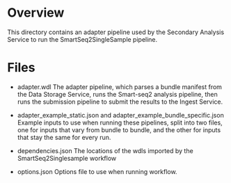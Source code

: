 # Overview

This directory contains an adapter pipeline used by the Secondary Analysis Service to run the SmartSeq2SingleSample pipeline.

# Files

* adapter.wdl
The adapter pipeline, which parses a bundle manifest from the Data Storage Service, runs the Smart-seq2 analysis pipeline, then runs the submission pipeline to submit the results to the Ingest Service.

* adapter_example_static.json and adapter_example_bundle_specific.json
Example inputs to use when running these pipelines, split into two files, one for inputs that vary from bundle to bundle, and the other for inputs that stay the same for every run.

* dependencies.json
The locations of the wdls imported by the SmartSeq2Singlesample workflow

* options.json
Options file to use when running workflow.
